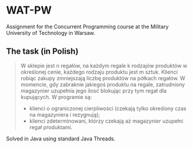 # WAT-PW

Assignment for the Concurrent Programming course at the Military University of Technology in Warsaw.

## The task (in Polish)

> W sklepie jest n regałów, na każdym regale k rodzajów produktów w określonej cenie, każdego rodzaju produktu jest m sztuk.
> Klienci robiąc zakupy zmniejszają liczbę produktów na półkach regałów.
> W momencie, gdy zabraknie jakiegoś produktu na regale, zatrudniony magazynier uzupełnia jego ilosć blokując przy tym regał dla kupujących.
> W programie są:
> + klienci o ograniczonej cierpliwości (czekają tylko określony czas na magazyniera i rezygnują);
> + klienci zdeterminowani, którzy czekają aż magazynier uzupełni regał produktami.

Solved in Java using standard Java Threads.
